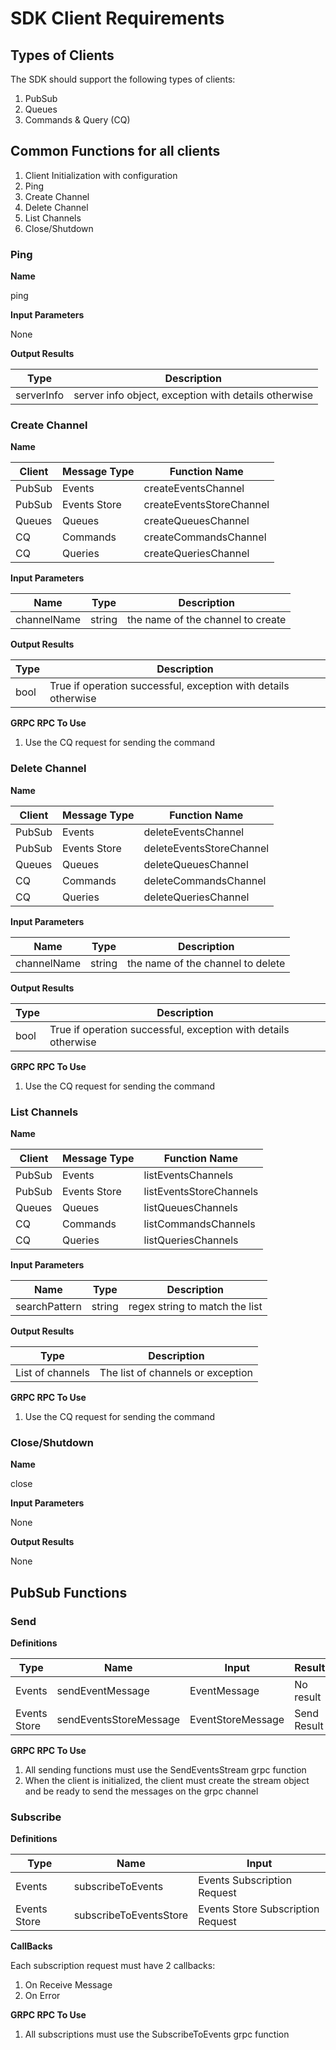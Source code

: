 # SDK Client Requirements

## Types of Clients

The SDK should support the following types of clients:
1. PubSub
2. Queues
3. Commands & Query (CQ)

## Common Functions for all clients
1. Client Initialization with configuration
2. Ping
3. Create Channel
4. Delete Channel
5. List Channels
6. Close/Shutdown 

### Ping

**Name**

ping

**Input Parameters**

None

**Output Results**

| Type       | Description                                          |
|------------|------------------------------------------------------|
| serverInfo | server info object, exception with details otherwise |

### Create Channel

**Name** 

| Client | Message Type | Function Name            |
|--------|--------------|--------------------------|
| PubSub | Events       | createEventsChannel      |
| PubSub | Events Store | createEventsStoreChannel |
| Queues | Queues       | createQueuesChannel      |
| CQ     | Commands     | createCommandsChannel    |
| CQ     | Queries      | createQueriesChannel     |


**Input Parameters**

| Name        | Type   | Description                       |
|-------------|--------|-----------------------------------|
| channelName | string | the name of the channel to create |

**Output Results**

| Type | Description                                                    |
|------|----------------------------------------------------------------|
| bool | True if operation successful, exception with details otherwise |


**GRPC RPC To Use**
1. Use the CQ request for sending the command

### Delete Channel

**Name**

| Client | Message Type | Function Name            |
|--------|--------------|--------------------------|
| PubSub | Events       | deleteEventsChannel      |
| PubSub | Events Store | deleteEventsStoreChannel |
| Queues | Queues       | deleteQueuesChannel      |
| CQ     | Commands     | deleteCommandsChannel    |
| CQ     | Queries      | deleteQueriesChannel     |


**Input Parameters**

| Name        | Type   | Description                       |
|-------------|--------|-----------------------------------|
| channelName | string | the name of the channel to delete |

**Output Results**

| Type | Description                                                    |
|------|----------------------------------------------------------------|
| bool | True if operation successful, exception with details otherwise |


**GRPC RPC To Use**
1. Use the CQ request for sending the command


### List Channels

**Name**

| Client | Message Type | Function Name           |
|--------|--------------|-------------------------|
| PubSub | Events       | listEventsChannels      |
| PubSub | Events Store | listEventsStoreChannels |
| Queues | Queues       | listQueuesChannels      |
| CQ     | Commands     | listCommandsChannels    |
| CQ     | Queries      | listQueriesChannels     |


**Input Parameters**

| Name          | Type   | Description                     |
|---------------|--------|---------------------------------|
| searchPattern | string | regex string to match the list  |

**Output Results**

| Type             | Description                       |
|------------------|-----------------------------------|
| List of channels | The list of channels or exception |


**GRPC RPC To Use**
1. Use the CQ request for sending the command


### Close/Shutdown

**Name**

close

**Input Parameters**

None

**Output Results**

None


## PubSub Functions

### Send 

**Definitions**

| Type         | Name                   | Input             | Result      |
|--------------|------------------------|-------------------|-------------|
| Events       | sendEventMessage       | EventMessage      | No result   |
| Events Store | sendEventsStoreMessage | EventStoreMessage | Send Result |


**GRPC RPC To Use**
1. All sending functions must use the SendEventsStream grpc function
2. When the client is initialized, the client must create the stream object and be ready to send the messages on the grpc channel


### Subscribe

**Definitions**

| Type         | Name                   | Input                             |
|--------------|------------------------|-----------------------------------|
| Events       | subscribeToEvents      | Events Subscription Request       |
| Events Store | subscribeToEventsStore | Events Store Subscription Request |

**CallBacks**

Each subscription request must have 2 callbacks:
1. On Receive Message
2. On Error


**GRPC RPC To Use**
1. All subscriptions must use the SubscribeToEvents grpc function




